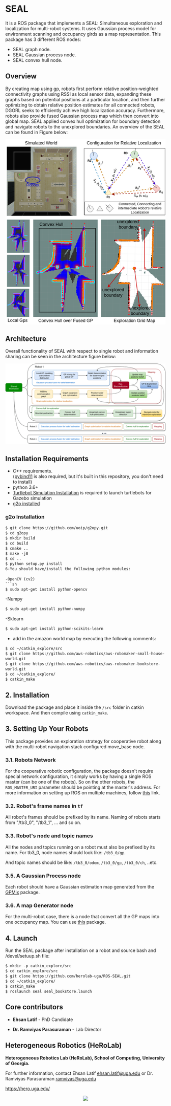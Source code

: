 # SEAL
It is a ROS package that implements a SEAL: Simultaneous exploration and localization for multi-robot systems. It uses Gaussian process model for environment scanning and occupancy girds as a map representation. This package has 3 different ROS nodes:

  - SEAL graph node.
  - SEAL Gaussian process node.
  - SEAL convex hull node.
 
## Overview
By creating map using gp, robots first perform relative position-weighted connectivity graphs using RSSI as local sensor data, expanding these graphs based on potential positions at a particular location, and then further optimizing to obtain relative position estimates for all connected robots, DGORL seeks to efficiently achieve high localization accuracy. Furthermore, robots also provide fused Gaussian process map which then convert into global map. SEAL applied convex hull optimization for boundary detection and navigate robots to the unexplored boundaries. An overview of the SEAL can be found in Figure below:

![Overview](/images/seal_overview.png)
## Architecture
Overall functionality of SEAL with respect to single robot and information sharing can be seen in the architecture figure below:

![Overview](/images/seal_architecture_v2.png)

## Installation Requirements
* C++ requirements.   
([pybind11](https://github.com/pybind/pybind11) is also required, but it's built in this repository, you don't need to install)
* python 3.6+
* [Turtlebot Simulation Installation](http://wiki.ros.org/turtlebot/Tutorials/indigo/Turtlebot%20Installation#Installation_Types) is required to launch turtlebots for Gazebo simulation
* [g2o installed](https://github.com/uoip/g2opy.git)

### g2o Installation
```
$ git clone https://github.com/uoip/g2opy.git
$ cd g2opy
$ mkdir build
$ cd build
$ cmake ..
$ make -j8
$ cd ..
$ python setup.py install
6-You should have/install the following python modules:

-OpenCV (cv2)
```sh
$ sudo apt-get install python-opencv
```
-Numpy
```sh
$ sudo apt-get install python-numpy
```
-Sklearn
```sh
$ sudo apt-get install python-scikits-learn
```
- add in the amazon world map by executing the following comments:
```
$ cd ~/catkin_explore/src
$ git clone https://github.com/aws-robotics/aws-robomaker-small-house-world.git
$ git clone https://github.com/aws-robotics/aws-robomaker-bookstore-world.git
$ cd ~/catkin_explore/
$ catkin_make
```

## 2. Installation
Download the package and place it inside the ```/src``` folder in catkin workspace. And then compile using ```catkin_make```.

## 3. Setting Up Your Robots
This package provides an exploration strategy for cooperative robot along with the multi-robot navigation stack configured move_base node.

### 3.1. Robots Network
For the cooperative robotic configuration, the package doesn't require special network configuration, it simply works by having a single ROS master (can be one of the robots). So on the other robots, the ```ROS_MASTER_URI``` parameter should be pointing at the master's address. 
For more information on setting up ROS on multiple machines, follow [this](http://wiki.ros.org/ROS/NetworkSetup) link.

### 3.2. Robot's frame names in ```tf```
All robot's frames should be prefixed by its name. Naming of robots starts from "/tb3_0", "/tb3_1", ... and so on.

### 3.3. Robot's node and topic names
All the nodes and topics running on a robot must also be prefixed by its name. For tb3_0, node names should look like:  ```/tb3_0/gp```.

And topic names should be like: ```/tb3_0/odom```,  ```/tb3_0/gp```,  ```/tb3_0/ch```, ..etc.


### 3.5. A Gaussian Process node
Each robot should have a Gaussian estimation map generated from the [GPMix](https://github.com/yangggzhang/Heterogeneous-Multi-Robot-Adaptive-Sampling.git) package.

### 3.6. A map Generator node
For the multi-robot case, there is a node that convert all the GP maps into one occupancy map. You can use [this](http://wiki.ros.org/multirobot_map_merge) package.

## 4. Launch
Run the SEAL package after installation on a robot and source bash and /devel/setuup.sh file:
```
$ mkdir -p catkin_explore/src
$ cd catkin_explore/src
$ git clone https://github.com/herolab-uga/ROS-SEAL.git
$ cd ~/catkin_explore/
$ catkin_make
$ roslaunch seal seal_bookstore.launch
```


## Core contributors

* **Ehsan Latif** - PhD Candidate

* **Dr. Ramviyas Parasuraman** - Lab Director


## Heterogeneous Robotics (HeRoLab)

**Heterogeneous Robotics Lab (HeRoLab), School of Computing, University of Georgia.** 

For further information, contact Ehsan Latif ehsan.latif@uga.edu or Dr. Ramviyas Parasuraman ramviyas@uga.edu

https://hero.uga.edu/

<p align="center">
<img src="http://hero.uga.edu/wp-content/uploads/2021/04/herolab_newlogo_whitebg.png" width="300">
</p>







